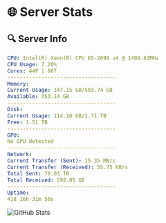 # 🌐 Server Stats
## 🔍 Server Info
```yaml
CPU: Intel(R) Xeon(R) CPU E5-2699 v4 @ 1409.63MHz
CPU Usage: 7.20%
Cores: 44P | 88T
-----------------------------------
Memory:
Current Usage: 147.15 GB/503.74 GB
Available: 353.14 GB
-----------------------------------
Disk:
Current Usage: 114.16 GB/1.71 TB
Free: 1.51 TB
-----------------------------------
GPU:
No GPU detected
-----------------------------------
Network:
Current Transfer (Sent): 15.35 MB/s
Current Transfer (Received): 55.75 KB/s
Total Sent: 70.03 TB
Total Received: 592.05 GB
-----------------------------------
Uptime:
41d 16h 31m 50s
```
![GitHub Stats](https://img.shields.io/badge/Updated-2025-04-18_13:54:39-blue)